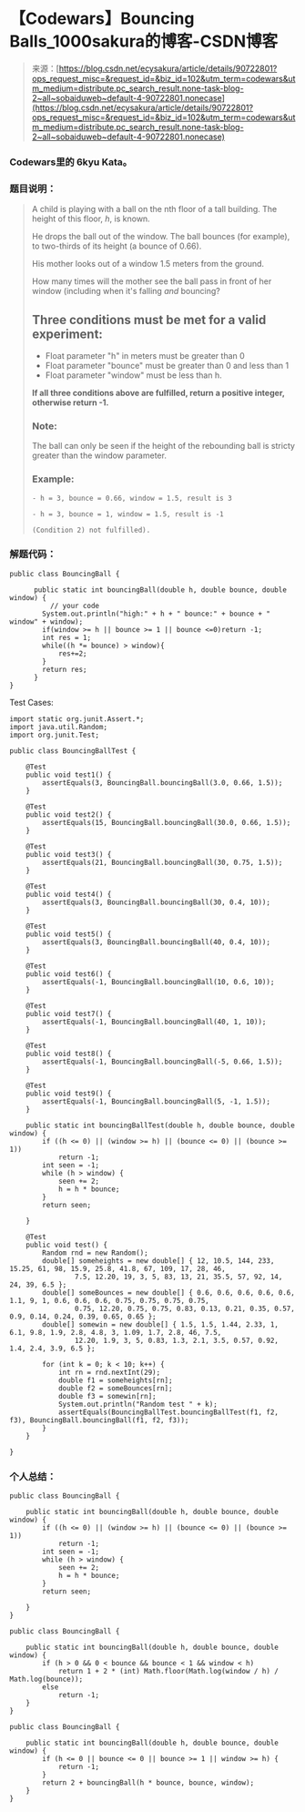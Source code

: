 <!--yml
category: codewars
date: 2022-08-13 11:48:30
-->

# 【Codewars】Bouncing Balls_1000sakura的博客-CSDN博客

> 来源：[https://blog.csdn.net/ecysakura/article/details/90722801?ops_request_misc=&request_id=&biz_id=102&utm_term=codewars&utm_medium=distribute.pc_search_result.none-task-blog-2~all~sobaiduweb~default-4-90722801.nonecase](https://blog.csdn.net/ecysakura/article/details/90722801?ops_request_misc=&request_id=&biz_id=102&utm_term=codewars&utm_medium=distribute.pc_search_result.none-task-blog-2~all~sobaiduweb~default-4-90722801.nonecase)

### Codewars里的 6kyu Kata。

### 题目说明：

> A child is playing with a ball on the nth floor of a tall building. The height of this floor, *h*, is known.
> 
> He drops the ball out of the window. The ball bounces (for example), to two-thirds of its height (a bounce of 0.66).
> 
> His mother looks out of a window 1.5 meters from the ground.
> 
> How many times will the mother see the ball pass in front of her window (including when it's falling *and* bouncing?
> 
> ## Three conditions must be met for a valid experiment:
> 
> *   Float parameter "h" in meters must be greater than 0
> *   Float parameter "bounce" must be greater than 0 and less than 1
> *   Float parameter "window" must be less than h.
> 
> **If all three conditions above are fulfilled, return a positive integer, otherwise return -1.**
> 
> ### Note:
> 
> The ball can only be seen if the height of the rebounding ball is stricty greater than the window parameter.
> 
> ### Example:
> 
> ```
> - h = 3, bounce = 0.66, window = 1.5, result is 3
> 
> - h = 3, bounce = 1, window = 1.5, result is -1 
> 
> (Condition 2) not fulfilled).
> ```

### 解题代码：

```
public class BouncingBall {

	  public static int bouncingBall(double h, double bounce, double window) {
	      // your code
        System.out.println("high:" + h + " bounce:" + bounce + " window" + window);
        if(window >= h || bounce >= 1 || bounce <=0)return -1;
        int res = 1;
        while((h *= bounce) > window){
            res+=2;
        }
        return res;
	  }
}
```

Test Cases:

```
import static org.junit.Assert.*;
import java.util.Random;
import org.junit.Test;

public class BouncingBallTest {

    @Test
    public void test1() {
        assertEquals(3, BouncingBall.bouncingBall(3.0, 0.66, 1.5));
    }

    @Test
    public void test2() {
        assertEquals(15, BouncingBall.bouncingBall(30.0, 0.66, 1.5));
    }

    @Test
    public void test3() {
        assertEquals(21, BouncingBall.bouncingBall(30, 0.75, 1.5));
    }

    @Test
    public void test4() {
        assertEquals(3, BouncingBall.bouncingBall(30, 0.4, 10));
    }

    @Test
    public void test5() {
        assertEquals(3, BouncingBall.bouncingBall(40, 0.4, 10));
    }

    @Test
    public void test6() {
        assertEquals(-1, BouncingBall.bouncingBall(10, 0.6, 10));
    }

    @Test
    public void test7() {
        assertEquals(-1, BouncingBall.bouncingBall(40, 1, 10));
    }

    @Test
    public void test8() {
        assertEquals(-1, BouncingBall.bouncingBall(-5, 0.66, 1.5));
    }

    @Test
    public void test9() {
        assertEquals(-1, BouncingBall.bouncingBall(5, -1, 1.5));
    }

    public static int bouncingBallTest(double h, double bounce, double window) {
        if ((h <= 0) || (window >= h) || (bounce <= 0) || (bounce >= 1))
            return -1;
        int seen = -1;
        while (h > window) {
            seen += 2;
            h = h * bounce;
        }
        return seen;

    }

    @Test
    public void test() {
        Random rnd = new Random();
        double[] someheights = new double[] { 12, 10.5, 144, 233, 15.25, 61, 98, 15.9, 25.8, 41.8, 67, 109, 17, 28, 46,
                7.5, 12.20, 19, 3, 5, 83, 13, 21, 35.5, 57, 92, 14, 24, 39, 6.5 };
        double[] someBounces = new double[] { 0.6, 0.6, 0.6, 0.6, 0.6, 1.1, 9, 1, 0.6, 0.6, 0.6, 0.75, 0.75, 0.75, 0.75,
                0.75, 12.20, 0.75, 0.75, 0.83, 0.13, 0.21, 0.35, 0.57, 0.9, 0.14, 0.24, 0.39, 0.65, 0.65 };
        double[] somewin = new double[] { 1.5, 1.5, 1.44, 2.33, 1, 6.1, 9.8, 1.9, 2.8, 4.8, 3, 1.09, 1.7, 2.8, 46, 7.5,
                12.20, 1.9, 3, 5, 0.83, 1.3, 2.1, 3.5, 0.57, 0.92, 1.4, 2.4, 3.9, 6.5 };

        for (int k = 0; k < 10; k++) {
            int rn = rnd.nextInt(29);
            double f1 = someheights[rn];
            double f2 = someBounces[rn];
            double f3 = somewin[rn];
            System.out.println("Random test " + k);
            assertEquals(BouncingBallTest.bouncingBallTest(f1, f2, f3), BouncingBall.bouncingBall(f1, f2, f3));
        }
    }

}
```

### 个人总结：

```
public class BouncingBall {

    public static int bouncingBall(double h, double bounce, double window) {
        if ((h <= 0) || (window >= h) || (bounce <= 0) || (bounce >= 1))
            return -1;
        int seen = -1;
        while (h > window) {
            seen += 2;
            h = h * bounce;
        }
        return seen;

    }
}
```

```
public class BouncingBall {

    public static int bouncingBall(double h, double bounce, double window) {
        if (h > 0 && 0 < bounce && bounce < 1 && window < h)
            return 1 + 2 * (int) Math.floor(Math.log(window / h) / Math.log(bounce));
        else
            return -1;
    }
}
```

```
public class BouncingBall {

    public static int bouncingBall(double h, double bounce, double window) {
        if (h <= 0 || bounce <= 0 || bounce >= 1 || window >= h) {
            return -1;
        }
        return 2 + bouncingBall(h * bounce, bounce, window);
    }
}
```